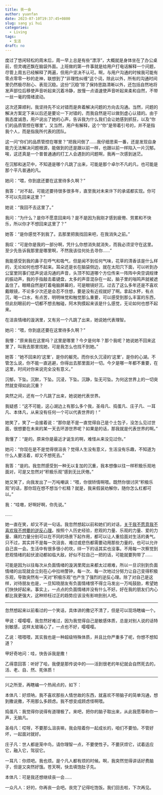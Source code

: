 ```yaml
---
title: 丧一会
author: yuanfan
date: 2023-07-10T19:37:45+0800
slug: sang yi hui
categories:
  - Living
tags:
  - 生活
draft: no
---
```


<!--more-->

度过了悠闲轻松的周末后，周一早上总是有些“漂浮”，大概就是身体坐在了办公桌前，但灵魂还飘在脑袋外面。上班做的第一件事就是给用户打电话解释一个问题，尽管上周五已经解释了两遍，但用户坚决不认可。啊，与用户沟通的时候我可能有零点零零一秒的走神，联想到了“非理性纠缠”这个词，除此以外，所有的沟通时间里仍然极尽耐心、表现沉稳。这份“沉稳”除了保持思路清晰以外，还包括自然地将发声部位后移使声音听起来沉着冷静，放慢一点语速使声音听起来柔和自然，不带一丝一毫的情绪波动。

这次还算顺利，我坚持先不论对错而是奔着解决问题的方向去沟通。当然，问题的解决方案定下来以后还是要论一下对错的，而我自然是可以做到虚心认错的。由于我态度诚恳，用户说出了她的心声，告诉我为什么我们会让她感到抓狂，以及“你们的品质管控在哪里”。又当然，用户有解释，这个“你”是带着引号的，并不是指我个人，而是指我所代表的团队。

这一问“你们的品质管控在哪里？”把我问倒了……我仔细思索一番，还是发现自身能力无法解决问题根源，能做到的还是跟以前一样，也跟以前一样陷入一片沉郁。唉，这还真是一个普普通通的打工人会遇到的问题啊，我再一次感到迷茫。

在沉郁和迷茫中，不知道是哪个凡跳了出来，可能是那个卓尔不凡的凡，也可能是那个平凡普通的凡。

她问：“喂，你到底还要在这里待多久啊？”

我答：“对不起，可能还要待很多很多年，直至我对未来许下的承诺都实现。你可不可以先回来这里？”

她说：“我回不去这里了。”

我问：“为什么？是你不愿意回来吗？是不是因为我刚才感到疲倦、劳累和不快乐，所以你才不想回来这里了？”

她答：“是你感觉不到我了。去那里把我找回来吧，在我消失之前。”

我叹：“可是你是我的一部分啊，凭什么你想消失就消失，而我必须坚守在这里。至少先告诉我那里是哪里啊，不然我该往何处去寻你……”

我能感受到我的鼻子在呼气和吸气，但是闻不到任何气味，花草的清香该是什么样的，无论如何也想不起来。耳朵还是长在脑袋侧边，就在太阳穴下面，可以听到办公室里同事们低声说话沟通的声音，头顶不知道哪个方位传来一阵阵中央空调规律的振动声，我的手指敲击着键盘，太多的声音混杂在一起，脑子里的嗡鸣声就被遮盖住了。眼睛自然是盯着电脑屏幕的，可是眼镜好沉，过去了这么多年还是不喜欢戴眼镜，不论多少次还是会忍不住想，要是没有近视就好了啊。拿起水杯，有点沉，喝一口水，有点苦，明明味觉和触觉那么重要，可以感受到那么丰富的东西，但此刻眼前的一切都不想去触碰，阿木狗摸起来该是什么感觉，无论如何也想不起来。

在沮丧情绪的漩涡里，又有另一个凡跳了出来，她说她代表理智。

她问：“喂，你到底还要在这里待多久啊？”

我懵：“原来我在这里吗？这里是哪里？今夕是何年？那个我呢？她说她不回来这里了，叫我去那里找她，可是我怎么也找不到她。”

她答：“她不回来的‘这里’，是你的躯壳。而你长久沉浸的‘这里’，是你的心湖。不管怎么说，你不能一直逃避，你得出去那里面对一切。今夕是哪一年都不重要，在这里，时间对你来说完全没有意义。”

沉郁，下坠。沉默，下坠。沉浸，下坠。沉静，坠无可坠。为何这世界上的一切突然就变得如此沉重？

突然之间，还有一个凡跳了出来，她说她代表世界。

我疑惑：“这不可能，这心湖边上有那么多个我，圣母凡、捣蛋凡、庄子凡、一耳凡、本体凡，从来没有任何一个可以代表世界的！”

她笑了，笑了一会接着说：“那你是不是一直觉得自己是个土包子，没怎么见过世面，很想要在未来的某一天去环游世界呢？如果是的话，那我就是代表世界的啊。”

我懂了：“是的。原来你是最近才诞生的啊，难怪从来没见过你。”

她问：“你现在是不是觉得很沮丧？觉得人生没有意义，生活没有乐趣，不知道为什么人要活着，却又不想死去。”

我答：“是的。我忽然感受到一种无以复加的沉重，我本想像以往一样积极乐观地面对，可是又忽然对“积极乐观”感到无比厌倦。”

她又笑了，向我发出了一万吨嘲讽：“喂，你很矫情啊喂。既然你很讨厌“积极乐观”的话，那你现在想不想当个杠精？就是，我来假装劝解你，随你怎么杠都可以。”

我：“哇嗷，好啊好啊，你先说。”

……

她一直在笑，却又不说一句话。我忽然想起以前和她们的对话，[关于我不愿意我不喜欢我不想要的逆反心理](https://yuanfan.rbind.io/posts/how-should-i-live/)。按照个人历史经验，悲观的力量、乐观的力量、爱的力量、痛的力量分别可以在不同的场景下起作用，都可以让人重拾面对生活的勇气。只不过，其实并不是每一次沮丧、难过或悲伤都需要动用那些力量的，也可以允许自己丧一会。生活中有很多很小的坎，绊一下的话其实也没事。不用每一次察觉到悲观情绪的起伏波动都如临大敌，好似不拉自己一把的话，可能就要狗带了……

可能是因为以往每次从负面情绪的漩涡里爬出来都太过艰难，所以一旦识别到负面情绪的出现就会立刻在心中拉响警钟，每一次、每一次地过分努力让自己变得积极乐观，导致突然有一天对“积极乐观”也产生了强烈的逆反心理。除了对自己是这样，对待朋友也是，一旦知晓朋友有负面情绪恨不得立马发出一万吨鼓励，希望她们快快好起来。事实上，一点点的负面情绪并没有什么不好。好在我的朋友们内心都比我更强大，这种矫枉过正的趋势应该没有影响到别人吧。

------

忽然想起来以前看过的一个笑话，具体讲的撒记不清了，但是可以现场瞎编一个。

甲说：嘤嘤嘤，我忽然好难过，因为我觉得自己是敏感体质，总是对别人说的话特别敏感，这样太玻璃心了，一点也不好，嘤嘤嘤。

乙说：喂喂喂，其实我也是一种超级特殊体质，并且比你严重多了呢，你想不想知道？

甲好奇地问：哇，快告诉我是撒！

乙得意回答：听好了哈，我便是那传说中的——活到很老的年纪就会自然死去的，活、老、自、然、死体质！

------

兴之所至，再瞎编一个热闹点的，如下：

本体凡：好烦呐，我不喜欢那些人情世故的东西，就喜欢不带脑子的简单沟通，想到撒说撒，不用那么多顾虑。我不想变成顾虑怪啊喂。

捣蛋凡：我觉得你说得有道理极了。来吧，把你的脑子取出来，从此我愿尊称你一声，无脑凡。

圣母凡：哎呀，不要那么沮丧嘛，我会陪着你一起成长的，咱们不要怕，不管好坏，一起面对就好。

庄子凡：世人都是笼中鸟，请你理智一点，不要使性子。不要厌烦它，试着适应它，融入它，驾驭它。

一耳凡：你烦吧。我也烦。是个凡人都有烦的时候。啊，我突然觉得讲话好费脑子，但是又突然好饿。苍天啊，快去填饱肚子先。

本体凡：可是我还想继续丧一会……

一众凡人：好的，你再丧一会吧。丧完了记得吃饱饭。我们回去啦，下次再见。

